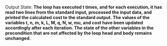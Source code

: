 Output State: **The loop has executed t times, and for each execution, it has read two lines from the standard input, processed the input data, and printed the calculated cost to the standard output. The values of the variables t, n, m, k, L, M, q, N, w, mu, and cost have been updated accordingly after each iteration. The state of the other variables in the precondition that are not affected by the loop head and body remains unchanged.**